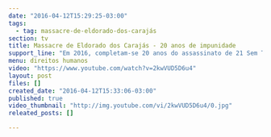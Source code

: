 ```yaml
---
date: "2016-04-12T15:29:25-03:00"
tags:
  - tag: massacre-de-eldorado-dos-carajás
section: tv
title: Massacre de Eldorado dos Carajás - 20 anos de impunidade
support_line: "Em 2016, completam-se 20 anos do assassinato de 21 Sem Terras, pela polícia militar do estado do Pará. "
menu: direitos humanos
video: "https://www.youtube.com/watch?v=2kwVUD5D6u4"
layout: post
files: []
created_date: "2016-04-12T15:33:06-03:00"
published: true
video_thumbnail: "http://img.youtube.com/vi/2kwVUD5D6u4/0.jpg"
releated_posts: []

---
```

